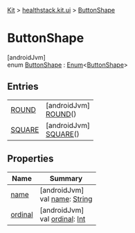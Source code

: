 
[Kit](../../../kit.html) > [healthstack.kit.ui](../index.html) > [ButtonShape](index.html)



# ButtonShape



[androidJvm]\
enum [ButtonShape](index.html) : [Enum](https://kotlinlang.org/api/latest/jvm/stdlib/kotlin/-enum/index.html)&lt;[ButtonShape](index.html)&gt;



## Entries


| | |
|---|---|
| [ROUND](-r-o-u-n-d/index.html) | [androidJvm]<br>[ROUND](-r-o-u-n-d/index.html)() |
| [SQUARE](-s-q-u-a-r-e/index.html) | [androidJvm]<br>[SQUARE](-s-q-u-a-r-e/index.html)() |


## Properties


| Name | Summary |
|---|---|
| [name](../../healthstack.kit.ui.util/-interaction-type/-n-o-t-h-i-n-g/index.html#-372974862%2FProperties%2F-106109196) | [androidJvm]<br>val [name](../../healthstack.kit.ui.util/-interaction-type/-n-o-t-h-i-n-g/index.html#-372974862%2FProperties%2F-106109196): [String](https://kotlinlang.org/api/latest/jvm/stdlib/kotlin/-string/index.html) |
| [ordinal](../../healthstack.kit.ui.util/-interaction-type/-n-o-t-h-i-n-g/index.html#-739389684%2FProperties%2F-106109196) | [androidJvm]<br>val [ordinal](../../healthstack.kit.ui.util/-interaction-type/-n-o-t-h-i-n-g/index.html#-739389684%2FProperties%2F-106109196): [Int](https://kotlinlang.org/api/latest/jvm/stdlib/kotlin/-int/index.html) |

